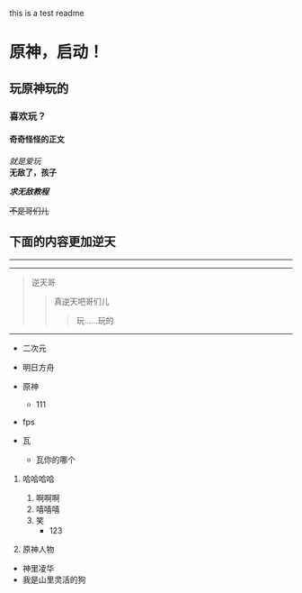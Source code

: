this is a test readme<br>

# 原神，启动！<br>

## 玩原神玩的 

### 喜欢玩？

#### 奇奇怪怪的正文

 *就是爱玩*<br>
**无敌了，孩子**

***求无敌教程***

~~不是哥们儿~~

下面的内容更加逆天
--------------------------------------------------------

-----------------------------------

----------------------------------------------

>逆天哥
>>真逆天吧哥们儿
>>
>>>玩......玩的
------------------------------------------------------------
* 二次元
 *  明日方舟
 * 原神
   * 111


* fps
 * 瓦
   * 瓦你的哪个
1. 哈哈哈哈
   1. 啊啊啊
   2. 嘻嘻嘻
   3. 笑
      * 123
   
2. 原神人物
 * 神里凌华
  * 我是山里灵活的狗
